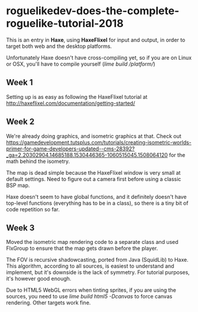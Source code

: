 # roguelikedev-does-the-complete-roguelike-tutorial-2018

This is an entry in **Haxe**, using **HaxeFlixel** for input and output, in order to target both web and the desktop platforms. 

Unfortunately Haxe doesn't have cross-compiling yet, so if you are on Linux or OSX, you'll have to compile yourself (*lime build /platform/*)

## Week 1

Setting up is as easy as following the HaxeFlixel tutorial at http://haxeflixel.com/documentation/getting-started/

## Week 2

We're already doing graphics, and isometric graphics at that. Check out https://gamedevelopment.tutsplus.com/tutorials/creating-isometric-worlds-primer-for-game-developers-updated--cms-28392?_ga=2.20302904.14685188.1530446365-1060515045.1508064120 for the math behind the isometry.

The map is dead simple because the HaxeFlixel window is very small at default settings. Need to figure out a camera first before using a classic BSP map.

Haxe doesn't seem to have global functions, and it definitely doesn't have top-level functions (everything has to be in a class), so there is a tiny bit of code repetition so far.

## Week 3

Moved the isometric map rendering code to a separate class and used FlxGroup to ensure that the map gets drawn before the player.

The FOV is recursive shadowcasting, ported from Java (SquidLib) to Haxe. This algorithm, according to all sources, is easiest to understand and implement, but it's downside is the lack of symmetry. For tutorial purposes, it's however good enough.

Due to HTML5 WebGL errors when tinting sprites, if you are using the sources, you need to use *lime build html5 -Dcanvas* to force canvas rendering. Other targets work fine.
